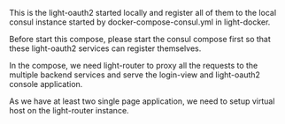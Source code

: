 This is the light-oauth2 started locally and register all of them to the local consul instance started by docker-compose-consul.yml in light-docker. 

Before start this compose, please start the consul compose first so that these light-oauth2 services can register themselves. 

In the compose, we need light-router to proxy all the requests to the multiple backend services and serve the login-view and light-oauth2 console application. 

As we have at least two single page application, we need to setup virtual host on the light-router instance. 

